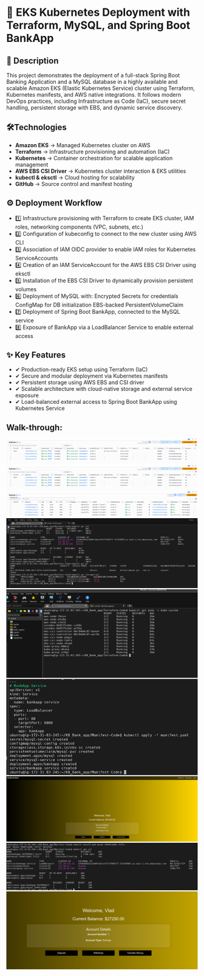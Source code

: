 # 🚀 EKS Kubernetes Deployment with Terraform, MySQL, and Spring Boot BankApp
##  📌 Description
This project demonstrates the deployment of a full-stack Spring Boot Banking Application and a MySQL database in a highly available and scalable Amazon EKS (Elastic Kubernetes Service) cluster using Terraform, Kubernetes manifests, and AWS native integrations. It follows modern DevOps practices, including Infrastructure as Code (IaC), secure secret handling, persistent storage with EBS, and dynamic service discovery.

## 🛠Technologies
- **Amazon EKS** → Managed Kubernetes cluster on AWS
- **Terraform** → Infrastructure provisioning and automation (IaC)
- **Kubernetes** → Container orchestration for scalable application management
- **AWS EBS CSI Driver** → Kubernetes cluster interaction & EKS utilities
- **kubectl & eksctl** → Cloud hosting for scalability
- **GitHub** → Source control and manifest hosting
  
## ⚙ Deployment Workflow
- 1️⃣ Infrastructure provisioning with Terraform to create EKS cluster, IAM roles, networking components (VPC, subnets, etc.)
- 2️⃣ Configuration of kubeconfig to connect to the new cluster using AWS CLI
- 3️⃣ Association of IAM OIDC provider to enable IAM roles for Kubernetes ServiceAccounts
- 4️⃣ Creation of an IAM ServiceAccount for the AWS EBS CSI Driver using eksctl
- 5️⃣ Installation of the EBS CSI Driver to dynamically provision persistent volumes
- 6️⃣ Deployment of MySQL with:
    Encrypted Secrets for credentials
    ConfigMap for DB initialization
    EBS-backed PersistentVolumeClaim
- 7️⃣ Deployment of Spring Boot BankApp, connected to the MySQL service
- 8️⃣ Exposure of BankApp via a LoadBalancer Service to enable external access
  
  
     
## ✨ Key Features
- ✔  Production-ready EKS setup using Terraform (IaC)
- ✔  Secure and modular deployment via Kubernetes manifests
- ✔  Persistent storage using AWS EBS and CSI driver
- ✔ Scalable architecture with cloud-native storage and external service exposure
- ✔ Load-balanced external access to Spring Boot BankApp using Kubernetes Service
  
## Walk-through:
 ![First try](https://github.com/Vlad774/K8_Bank_app/blob/main/images/Ec2.png)
 ![First try](https://github.com/Vlad774/K8_Bank_app/blob/main/images/Ec2.png) 
 ![First try](https://github.com/Vlad774/K8_Bank_app/blob/main/images/volumes.png) 
 ![First try](https://github.com/Vlad774/K8_Bank_app/blob/main/images/running_services.png)
 ![First try](https://github.com/Vlad774/K8_Bank_app/blob/main/images/running-nodes.png)
 ![First try](https://github.com/Vlad774/K8_Bank_app/blob/main/images/manifest_deploy.png)
 ![First try](https://github.com/Vlad774/K8_Bank_app/blob/main/images/Bank_running.png)
 ![First try](https://github.com/Vlad774/K8_Bank_app/blob/main/images/Deleted_pod.png)
 ![First try](https://github.com/Vlad774/K8_Bank_app/blob/main/images/data_keeped_after_pod_deletion.png)
